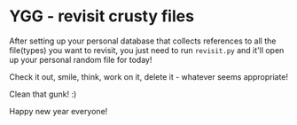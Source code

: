 # YGG - revisit crusty files

After setting up your personal database that collects references to all the file(types) you want to revisit,
you just need to run `revisit.py` and it'll open up your personal random file for today!

Check it out, smile, think, work on it, delete it - whatever seems appropriate!

Clean that gunk! :)

Happy new year everyone!